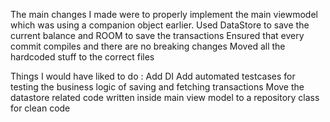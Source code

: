The main changes I made were to properly implement the main viewmodel which was using a companion object earlier.
Used DataStore to save the current balance and ROOM to save the transactions
Ensured that every commit compiles and there are no breaking changes 
Moved all the hardcoded stuff to the correct files


Things I would have liked to do :
Add DI
Add automated testcases for testing the business logic of saving and fetching transactions
Move the datastore related code written inside main view model to a repository class for clean code
